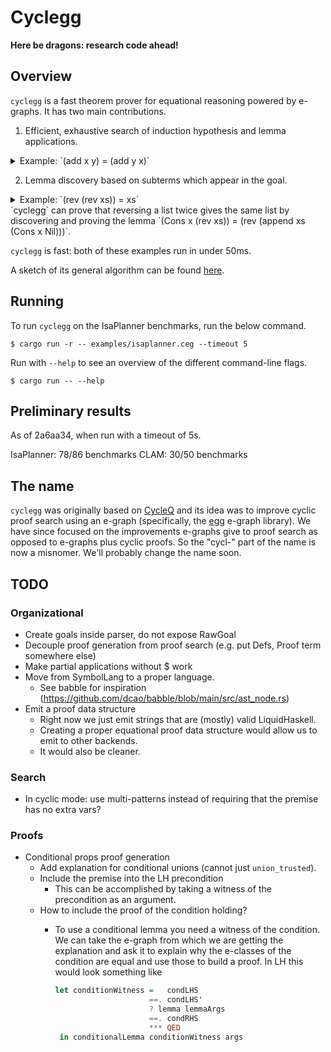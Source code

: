 # Cyclegg

**Here be dragons: research code ahead!**

## Overview

`cyclegg` is a fast theorem prover for equational reasoning powered by e-graphs. It
has two main contributions.

1. Efficient, exhaustive search of induction hypothesis and lemma applications.

<details>
<summary>Example: `(add x y) = (add y x)`</summary>
`cyclegg` can prove the above property (commutativity of addition) without
needing to discover any helper lemmas. It does this by applying the inductive
hypothesis several times in somewhat unconventional ways.
</details>

2. Lemma discovery based on subterms which appear in the goal.

<details>
<summary>Example: `(rev (rev xs)) = xs`</summary>
</details>
`cyclegg` can prove that reversing a list twice gives the same list by discovering and proving the lemma `(Cons x (rev xs)) = (rev (append xs (Cons x Nil)))`.
</details>

`cyclegg` is fast: both of these examples run in under 50ms.

A sketch of its general algorithm can be found [here](./docs/proof-algorithm.md).

## Running

To run `cyclegg` on the IsaPlanner benchmarks, run the below command.

```shell
$ cargo run -r -- examples/isaplanner.ceg --timeout 5
```

Run with `--help` to see an overview of the different command-line flags.

``` shell
$ cargo run -- --help
```

## Preliminary results

As of 2a6aa34, when run with a timeout of 5s.

IsaPlanner: 78/86 benchmarks
CLAM: 30/50 benchmarks

## The name

`cyclegg` was originally based on [CycleQ](https://github.com/ec-jones/cycleq)
and its idea was to improve cyclic proof search using an e-graph (specifically,
the [egg](https://github.com/egraphs-good/egg) e-graph library). We have since
focused on the improvements e-graphs give to proof search as opposed to e-graphs
plus cyclic proofs. So the "cycl-" part of the name is now a misnomer. We'll
probably change the name soon.

## TODO

### Organizational
- Create goals inside parser, do not expose RawGoal
- Decouple proof generation from proof search (e.g. put Defs, Proof term somewhere else)
- Make partial applications without $ work
- Move from SymbolLang to a proper language.
    - See babble for inspiration (https://github.com/dcao/babble/blob/main/src/ast_node.rs)
- Emit a proof data structure
    - Right now we just emit strings that are (mostly) valid LiquidHaskell.
    - Creating a proper equational proof data structure would allow us to emit to other backends.
    - It would also be cleaner.

### Search
- In cyclic mode: use multi-patterns instead of requiring that the premise has no extra vars?      

### Proofs
- Conditional props proof generation
    - Add explanation for conditional unions (cannot just `union_trusted`).
    - Include the premise into the LH precondition
        - This can be accomplished by taking a witness of the precondition as an argument.
    - How to include the proof of the condition holding?
        - To use a conditional lemma you need a witness of the condition. We can take the e-graph from
          which we are getting the explanation and ask it to explain why the e-classes of the condition
          are equal and use those to build a proof. In LH this would look something like
          
          ```haskell
          let conditionWitness =   condLHS 
                               ==. condLHS'
                               ? lemma lemmaArgs
                               ==. condRHS
                               *** QED
           in conditionalLemma conditionWitness args
          ```

